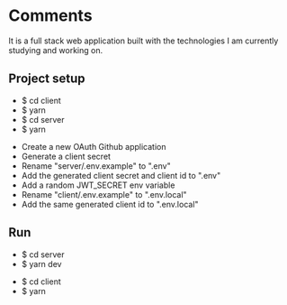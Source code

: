 # Comments

It is a full stack web application built with the technologies I am currently studying and working on.

## Project setup

<ul>
  <li>$ cd client</li>
  <li>$ yarn</li>
  <li>$ cd server</li>
  <li>$ yarn</li>
</ul>

<ul>
  <li>Create a new OAuth Github application</li>
  <li>Generate a client secret</li>
  <li>Rename "server/.env.example" to ".env"</li>
  <li>Add the generated client secret and client id to ".env"</li>
  <li>Add a random JWT_SECRET env variable</li>
  <li>Rename "client/.env.example" to ".env.local"</li>
  <li>Add the same generated client id to ".env.local"</li>
</ul>

## Run

<ul>
  <li>$ cd server</li>
  <li>$ yarn dev</li>
</ul>

<ul>
  <li>$ cd client</li>
  <li>$ yarn</li>
</ul>
